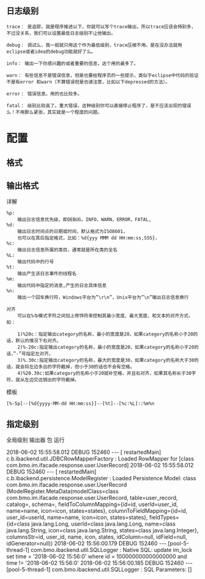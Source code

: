


## 日志级别


    trace： 是追踪，就是程序推进以下，你就可以写个trace输出，所以trace应该会特别多，不过没关系，我们可以设置最低日志级别不让他输出。
    
    debug： 调试么，我一般就只用这个作为最低级别，trace压根不用。是在没办法就用eclipse或者idea的debug功能就好了么。
    
    info： 输出一下你感兴趣的或者重要的信息，这个用的最多了。
    
    warn： 有些信息不是错误信息，但是也要给程序员的一些提示，类似于eclipse中代码的验证不是有error 和warn（不算错误但是也请注意，比如以下depressed的方法）。
    
    error： 错误信息。用的也比较多。
    
    fatal： 级别比较高了。重大错误，这种级别你可以直接停止程序了，是不应该出现的错误么！不用那么紧张，其实就是一个程度的问题。

# 配置

## 格式


## 


## 输出格式

详解

    %p: 
        输出日志信息优先级，即DEBUG，INFO，WARN，ERROR，FATAL,
    %d: 
        输出日志时间点的日期或时间，默认格式为ISO8601，
        也可以在其后指定格式，比如：%d{yyy MMM dd HH:mm:ss,SSS}，
    %c: 
        输出日志信息所属的类目，通常就是所在类的全名
    %L: 
        输出代码中的行号  
    %t: 
        输出产生该日志事件的线程名  
    %m: 
        输出代码中指定的消息,产生的日志具体信息
    %n: 
        输出一个回车换行符，Windows平台为”\r\n”，Unix平台为”\n”输出日志信息换行      
        
    对齐
        可以在%与模式字符之间加上修饰符来控制其最小宽度、最大宽度、和文本的对齐方式。如：
        
        1)%20c：指定输出category的名称，最小的宽度是20，如果category的名称小于20的话，默认的情况下右对齐。
        2)%-20c:指定输出category的名称，最小的宽度是20，如果category的名称小于20的话，”-”号指定左对齐。
        3)%.30c:指定输出category的名称，最大的宽度是30，如果category的名称大于30的话，就会将左边多出的字符截掉，但小于30的话也不会有空格。
        4)%20.30c:如果category的名称小于20就补空格，并且右对齐，如果其名称长于30字符，就从左边交远销出的字符截掉。          

模板

    [%-5p]--[%d{yyyy-MM-dd HH:mm:ss}]--[%t]--[%c:%L]::%m%n
    
    
    
## 指定级别

全局级别
输出器
包
运行

2018-06-02 15:55:58.012 DEBUG 152460 --- [  restartedMain] c.b.ibackend.util.JDBCRowMapperFactory   : Loaded RowMapper for [class com.bmo.im.ifacade.response.user.UserRecord]
2018-06-02 15:55:58.012 DEBUG 152460 --- [  restartedMain] c.b.ibackend.persistence.ModelRegister   : Loaded Persistence Model: class com.bmo.im.ifacade.response.user.UserRecord (ModelRegister.MetaData(modelClass=class com.bmo.im.ifacade.response.user.UserRecord, table=user_record, catalog=, schema=, fieldToColumnMapping={id=id, userId=user_id, name=name, icon=icon, states=states}, columnToFieldMapping={id=id, user_id=userId, name=name, icon=icon, states=states}, fieldTypes={id=class java.lang.Long, userId=class java.lang.Long, name=class java.lang.String, icon=class java.lang.String, states=class java.lang.Integer}, columnsStr=id, user_id, name, icon, states, idColumn=null, idField=null, idGenerator=null))
2018-06-02 15:56:00.179 DEBUG 152460 --- [pool-5-thread-1] com.bmo.ibackend.util.SQLLogger          : Native SQL: update im_lock set  time = '2018-06-02 15:56:0' where id = 100000000000000000 and time != '2018-06-02 15:56:0' 
2018-06-02 15:56:00.185 DEBUG 152460 --- [pool-5-thread-1] com.bmo.ibackend.util.SQLLogger          : SQL Parameters: []



    